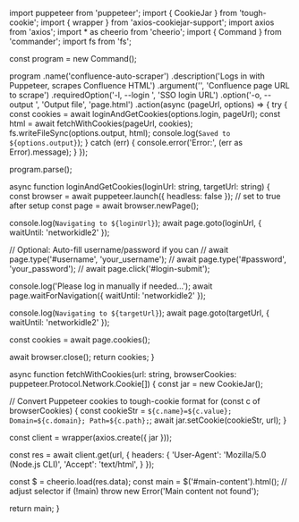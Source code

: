 import puppeteer from 'puppeteer';
import { CookieJar } from 'tough-cookie';
import { wrapper } from 'axios-cookiejar-support';
import axios from 'axios';
import * as cheerio from 'cheerio';
import { Command } from 'commander';
import fs from 'fs';

const program = new Command();

program
  .name('confluence-auto-scraper')
  .description('Logs in with Puppeteer, scrapes Confluence HTML')
  .argument('<url>', 'Confluence page URL to scrape')
  .requiredOption('-l, --login <loginUrl>', 'SSO login URL')
  .option('-o, --output <file>', 'Output file', 'page.html')
  .action(async (pageUrl, options) => {
    try {
      const cookies = await loginAndGetCookies(options.login, pageUrl);
      const html = await fetchWithCookies(pageUrl, cookies);
      fs.writeFileSync(options.output, html);
      console.log(`Saved to ${options.output}`);
    } catch (err) {
      console.error('Error:', (err as Error).message);
    }
  });

program.parse();

async function loginAndGetCookies(loginUrl: string, targetUrl: string) {
  const browser = await puppeteer.launch({ headless: false }); // set to true after setup
  const page = await browser.newPage();

  console.log(`Navigating to ${loginUrl}`);
  await page.goto(loginUrl, { waitUntil: 'networkidle2' });

  // Optional: Auto-fill username/password if you can
  // await page.type('#username', 'your_username');
  // await page.type('#password', 'your_password');
  // await page.click('#login-submit');

  console.log('Please log in manually if needed...');
  await page.waitForNavigation({ waitUntil: 'networkidle2' });

  console.log(`Navigating to ${targetUrl}`);
  await page.goto(targetUrl, { waitUntil: 'networkidle2' });

  const cookies = await page.cookies();

  await browser.close();
  return cookies;
}

async function fetchWithCookies(url: string, browserCookies: puppeteer.Protocol.Network.Cookie[]) {
  const jar = new CookieJar();

  // Convert Puppeteer cookies to tough-cookie format
  for (const c of browserCookies) {
    const cookieStr = `${c.name}=${c.value}; Domain=${c.domain}; Path=${c.path};`;
    await jar.setCookie(cookieStr, url);
  }

  const client = wrapper(axios.create({ jar }));

  const res = await client.get(url, {
    headers: {
      'User-Agent': 'Mozilla/5.0 (Node.js CLI)',
      'Accept': 'text/html',
    }
  });

  const $ = cheerio.load(res.data);
  const main = $('#main-content').html(); // adjust selector
  if (!main) throw new Error('Main content not found');

  return main;
}